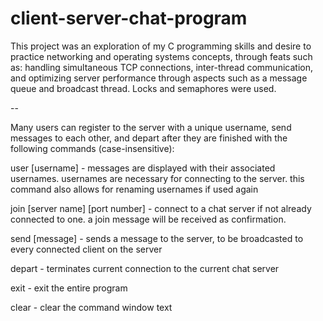 # client-server-chat-program

This project was an exploration of my C programming skills and desire to practice networking and operating systems concepts, through feats such as: handling simultaneous TCP connections, inter-thread communication, and optimizing server performance through aspects such as a message queue and broadcast thread. Locks and semaphores were used.

--

Many users can register to the server with a unique username, send messages to each other, and depart after they are finished with the following commands (case-insensitive):

user [username] - messages are displayed with their associated usernames. usernames are necessary for connecting to the server. this command also allows for renaming usernames if used again

join [server name] [port number] - connect to a chat server if not already connected to one. a join message will be received as confirmation.

send [message] - sends a message to the server, to be broadcasted to every connected client on the server

depart - terminates current connection to the current chat server

exit - exit the entire program

clear - clear the command window text

